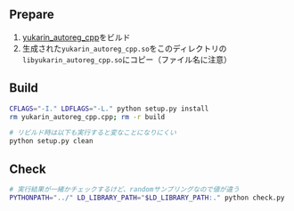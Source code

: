 ## Prepare
1. [yukarin_autoreg_cpp](https://github.com/Hiroshiba/yukarin_autoreg_cpp)をビルド
2. 生成された`yukarin_autoreg_cpp.so`をこのディレクトリの`libyukarin_autoreg_cpp.so`にコピー（ファイル名に注意）

## Build
```bash
CFLAGS="-I." LDFLAGS="-L." python setup.py install
rm yukarin_autoreg_cpp.cpp; rm -r build

# リビルド時は以下も実行すると変なことになりにくい
python setup.py clean
```

## Check
```bash
# 実行結果が一緒かチェックするけど、randomサンプリングなので値が違う
PYTHONPATH="../" LD_LIBRARY_PATH="$LD_LIBRARY_PATH:." python check.py
```
